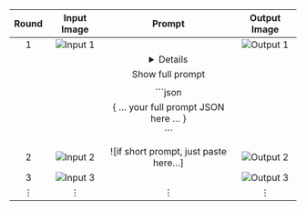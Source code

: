 | Round | Input Image            | Prompt                                                                                      | Output Image           |
|:-----:|:-----------------------:|:--------------------------------------------------------------------------------------------:|:-----------------------:|
| 1     | ![Input 1]([path/to/your-input1.jpg](https://github.com/user-attachments/assets/b130f363-b315-4e08-98f7-78859df8860d))  | <!-- if ≤500 chars, paste raw here; if longer, use the details block below -->              | ![Output 1](path/to/your-output1.jpg) |
|       |                         | <details>                                                                                   |                         |
|       |                         |   <summary>Show full prompt</summary>                                                       |                         |
|       |                         |                                                                                             |                         |
|       |                         |   ```json                                                                                   |                         |
|       |                         |   { … your full prompt JSON here … }                                                        |                         |
|       |                         |   ```                                                                                       |                         |
|       |                         | </details>                                                                                  |                         |
| 2     | ![Input 2](path/to/your-input2.jpg)  | ![if short prompt, just paste here…]                                                        | ![Output 2](path/to/your-output2.jpg) |
| 3     | ![Input 3](path/to/your-input3.jpg)  |                                                                                             | ![Output 3](path/to/your-output3.jpg) |
| ⋮     | ⋮                       | ⋮                                                                                           | ⋮                       |


